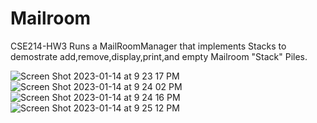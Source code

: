 # Mailroom
CSE214-HW3 Runs a MailRoomManager that implements Stacks to demostrate add,remove,display,print,and empty Mailroom "Stack" Piles.

![Screen Shot 2023-01-14 at 9 23 17 PM](https://user-images.githubusercontent.com/107897025/212519787-80dfce63-4fa9-41ca-b7b6-d1ed9ab5ffdd.png)
![Screen Shot 2023-01-14 at 9 24 02 PM](https://user-images.githubusercontent.com/107897025/212519790-fab4a9d6-acb9-41a1-8d0d-b33650d52865.png)
![Screen Shot 2023-01-14 at 9 24 16 PM](https://user-images.githubusercontent.com/107897025/212519792-e2085869-9f8d-41b0-bfcc-e9d623e83419.png)
![Screen Shot 2023-01-14 at 9 25 12 PM](https://user-images.githubusercontent.com/107897025/212519794-417abc24-78a9-47eb-984e-8c6a8216aef5.png)

